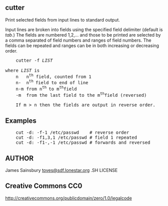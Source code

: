 ## cutter 

Print selected fields from input lines to standard output.

Input lines are broken into fields using the specified
field delimiter (default is <em>tab</em>.)
The fields are numbered 1,2,... and those to be printed are selected 
by a comma separated of field numbers and ranges of field numbers.
The fields can be repeated and ranges can be in both increasing
or decreasing order.
<pre>
	cutter -f <i>LIST</i> 

where <i>LIST</i> is
	n	n<sup>th</sup> field, counted from 1
	n-	n<sup>th </sup>field to end of line
	n-m	from n<sup>th </sup>to m<sup>th</sup>field
	-m	from the last field to the m<sup>th</sup>field (reversed)

	If m > n then the fields are output in reverse order.
</pre>

## Examples
<pre>
	cut -d: -f-1 /etc/passwd	# reverse order
	cut -d: -f1,3,1 /etc/passwd	# field 1 repeated
	cut -d: -f1-,-1 /etc/passwd	# forwards and reversed
</pre>
## AUTHOR
James Sainsbury <toves@sdf.lonestar.org>
.SH LICENSE
## Creative Commons CC0
http://creativecommons.org/publicdomain/zero/1.0/legalcode
